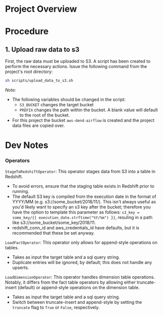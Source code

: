# Project Overview

# Procedure
## 1. Upload raw data to s3

First, the raw data must be uploaded to S3. A script has been created to perform the necessary actions. Issue the following command from the project's root directory: 
```sh 
sh scripts/upload_data_to_s3.sh
```

*Note:* 
  - The following variables should be changed in the script:
    - `S3_BUCKET` changes the target bucket
    - `PREFIX` changes the path within the bucket. A blank value will default to the root of the bucket.
  - For this project the bucket `aws-dend-airflow` is created and the project data files are copied over.

# Dev Notes
### Operators

`StageToRedshiftOperator`: This operator stages data from S3 into a table in Redshift.
- To avoid errors, ensure that the staging table exists in Redshift prior to running.
- The default S3 key is compiled from the execution date in the format of YYYY/MM (e.g. s3://some_bucket/2018/11/). This isn't always useful as you'd likely want to specify an s3 key after the bucket; therefore you have the option to template this parameter as follows: `s3_key = some_key/{{ execution_date.strftime("%Y/%m") }}`, resuling in a path like s3://some_bucket/some_key/2018/11.
- redshift_conn_id and aws_credentials_id have defaults, but it is recommended that these be set anyway.

`LoadFactOperator`: This operator only allows for append-style operations on tables.
- Takes as input the target table and a sql query string.
- Duplicate entries will be ignored, by default; this does not handle any upserts.

`LoadDimensionOperator`: This operator handles dimension table operations. Notably, it differs from the fact table operators by allowing either truncate-insert (default) or append-style operations on the dimension table.
- Takes as input the target table and a sql query string.
- Switch between truncate-insert and append-style by setting the `truncate` flag to `True` or `False`, respectively.
